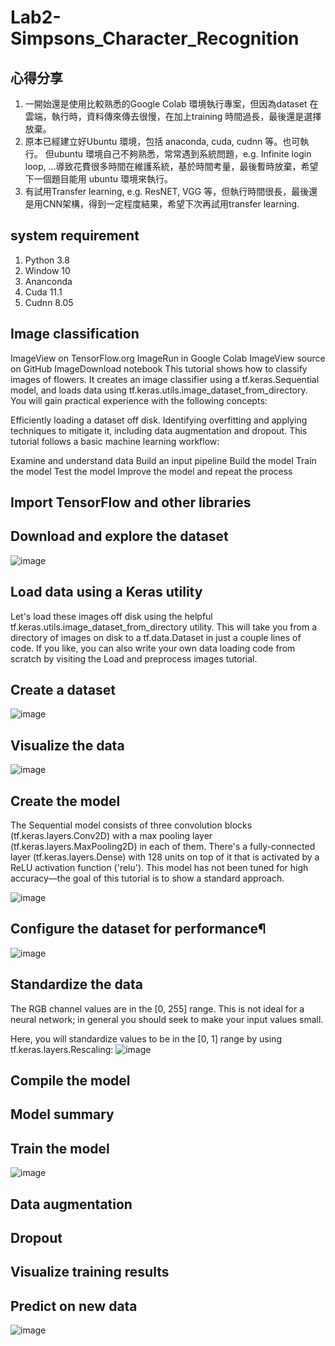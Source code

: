 # Lab2-Simpsons_Character_Recognition

## 心得分享
1. 一開始還是使用比較熟悉的Google Colab 環境執行專案，但因為dataset 在雲端，執行時，資料傳來傳去很慢，在加上training 時間過長，最後還是選擇放棄。
2. 原本已經建立好Ubuntu 環境，包括 anaconda, cuda, cudnn 等。也可執行。
      但ubuntu 環境自己不夠熟悉，常常遇到系統問題，e.g. Infinite login loop, …導致花費很多時間在維護系統，基於時間考量，最後暫時放棄，希望下一個題目能用	ubuntu 環境來執行。
3. 有試用Transfer learning, e.g. ResNET, VGG 等，但執行時間很長，最後還是用CNN架構，得到一定程度結果，希望下次再試用transfer learning.  





## system requirement
1. Python 3.8
2. Window 10
3. Ananconda
4. Cuda 11.1
5. Cudnn 8.05



## Image classification
ImageView on TensorFlow.org	ImageRun in Google Colab	ImageView source on GitHub	ImageDownload notebook
This tutorial shows how to classify images of flowers. It creates an image classifier using a tf.keras.Sequential model, and loads data using tf.keras.utils.image_dataset_from_directory. You will gain practical experience with the following concepts:

Efficiently loading a dataset off disk.
Identifying overfitting and applying techniques to mitigate it, including data augmentation and dropout.
This tutorial follows a basic machine learning workflow:

Examine and understand data
Build an input pipeline
Build the model
Train the model
Test the model
Improve the model and repeat the process


## Import TensorFlow and other libraries

## Download and explore the dataset
![image](https://user-images.githubusercontent.com/93765298/147432870-32bc1a5f-1331-4f0f-b784-81afa9ded9d2.png)


## Load data using a Keras utility

Let's load these images off disk using the helpful tf.keras.utils.image_dataset_from_directory utility. This will take you from a directory of images on disk to a tf.data.Dataset in just a couple lines of code. If you like, you can also write your own data loading code from scratch by visiting the Load and preprocess images tutorial.

## Create a dataset


![image](https://user-images.githubusercontent.com/93765298/147432769-1a9eeb36-fe92-4529-bdee-f144c3a4b107.png)


## Visualize the data
![image](https://user-images.githubusercontent.com/93765298/147376625-33f7f1f0-1efd-4d13-8960-0706aa0702b5.png)

## Create the model
The Sequential model consists of three convolution blocks (tf.keras.layers.Conv2D) with a max pooling layer (tf.keras.layers.MaxPooling2D) in each of them. There's a fully-connected layer (tf.keras.layers.Dense) with 128 units on top of it that is activated by a ReLU activation function ('relu'). This model has not been tuned for high accuracy—the goal of this tutorial is to show a standard approach.

![image](https://user-images.githubusercontent.com/93765298/147432847-128ff193-990f-42d7-820e-6cf701ef4cc9.png)



## Configure the dataset for performance¶

![image](https://user-images.githubusercontent.com/93765298/147432912-0a98c4ba-77be-4247-b7a2-6706068a04e1.png)


## Standardize the data
The RGB channel values are in the [0, 255] range. This is not ideal for a neural network; in general you should seek to make your input values small.

Here, you will standardize values to be in the [0, 1] range by using tf.keras.layers.Rescaling:
![image](https://user-images.githubusercontent.com/93765298/147432930-d76b665e-38e5-46f1-b390-d51df5e23da1.png)

## Compile the model
## Model summary
## Train the model
![image](https://user-images.githubusercontent.com/93765298/147432939-c6d5a98c-4545-447e-bf09-2eb6de3c6813.png)

## Data augmentation
## Dropout
## Visualize training results
## Predict on new data
![image](https://user-images.githubusercontent.com/93765298/147432949-f1a3bf95-184d-4003-9daf-017168d8be50.png)





